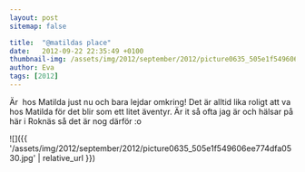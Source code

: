 ```yaml
---
layout: post
sitemap: false

title:  "@matildas place"
date:   2012-09-22 22:35:49 +0100
thumbnail-img: /assets/img/2012/september/2012/picture0635_505e1f549606ee774dfa0530.jpg
author: Eva
tags: [2012]
---
```


Är  hos Matilda just nu och bara lejdar omkring! Det är alltid lika roligt att va hos Matilda för det blir som ett litet äventyr. Är it så ofta jag är och hälsar på här i Roknäs så det är nog därför :o

![]({{ '/assets/img/2012/september/2012/picture0635_505e1f549606ee774dfa0530.jpg'  | relative_url }})

